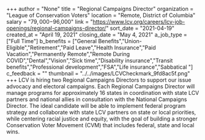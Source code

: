 +++
author = "None"
title = "Regional Campaigns Director"
organization = "League of Conservation Voters"
location = "Remote, District of Columbia"
salary = "$79,000-$96,000"
link = "https://www.lcv.org/careers/lcv-job-openings/regional-campaigns-director/"
sort_date = "2021-04-19"
created_at = "April 19, 2021"
closing_date = "May 4, 2021"
a_job_type = ["Full Time"]
b_benefits = ["General Benefits","Union-Eligible","Retirement","Paid Leave","Health Insurance","Paid Vacation","Permanently Remote","Remote During COVID","Dental","Vision","Sick time","Disability insurance","Transit benefits","Professional development","FSA","Life insurance","Sabbatical "]
c_feedback = ""
thumbnail = "../../images/LCVCheckmark_9fd8ac5f.png"
+++
LCV is hiring two Regional Campaigns Directors to support our issue advocacy and electoral campaigns. Each Regional Campaigns Director will manage programs for approximately 16 states in coordination with state LCV partners and national allies in consultation with the National Campaigns Director. The ideal candidate will be able to implement federal program strategy and collaborate with state LCV partners on state or local priorities, while centering racial justice and equity, with the goal of building a stronger Conservation Voter Movement (CVM) that includes federal, state and local wins.